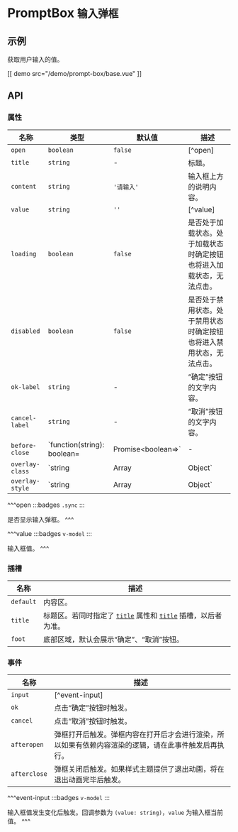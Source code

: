 # PromptBox <small>输入弹框</small>

## 示例

获取用户输入的值。

[[ demo src="/demo/prompt-box/base.vue" ]]

## API

### 属性

| 名称 | 类型 | 默认值 | 描述 |
| -- | -- | -- | -- |
| ``open`` | `boolean` | `false` | [^open] |
| ``title`` | `string` | - | 标题。 |
| ``content`` | `string` | `'请输入'` | 输入框上方的说明内容。 |
| ``value`` | `string` | `''` | [^value] |
| ``loading`` | `boolean` | `false` | 是否处于加载状态。处于加载状态时确定按钮也将进入加载状态，无法点击。 |
| ``disabled`` | `boolean` | `false` | 是否处于禁用状态。处于禁用状态时确定按钮也将进入禁用状态，无法点击。 |
| ``ok-label`` | `string` | - | “确定”按钮的文字内容。 |
| ``cancel-label`` | `string` | - | “取消”按钮的文字内容。 |
| ``before-close`` | `function(string): boolean=|Promise<boolean=>` | - | 在将触发关闭的操作发生后执行，参考 [`Dialog`](./dialog) 组件的 [`before-close`](./dialog#props-before-close) 属性。 |
| ``overlay-class`` | `string | Array | Object` | - | 参考 [`Overlay`](./overlay) 组件的 [`overlay-class`](./overlay#props-overlay-class) 属性。 |
| ``overlay-style`` | `string | Array | Object` | - | 参考 [`Overlay`](./overlay) 组件的 [`overlay-style`](./overlay#props-overlay-style) 属性。 |

^^^open
:::badges
`.sync`
:::

是否显示输入弹框。
^^^

^^^value
:::badges
`v-model`
:::

输入框值。
^^^

### 插槽

| 名称 | 描述 |
| -- | -- |
| ``default`` | 内容区。 |
| ``title`` | 标题区。若同时指定了 [`title`](#props-title) 属性和 [`title`](#slots-title) 插槽，以后者为准。 |
| ``foot`` | 底部区域，默认会展示“确定”、“取消”按钮。 |

### 事件

| 名称 | 描述 |
| -- | -- |
| ``input`` | [^event-input] |
| ``ok`` | 点击“确定”按钮时触发。 |
| ``cancel`` | 点击“取消”按钮时触发。 |
| ``afteropen`` | 弹框打开后触发。弹框内容在打开后才会进行渲染，所以如果有依赖内容渲染的逻辑，请在此事件触发后再执行。 |
| ``afterclose`` | 弹框关闭后触发。如果样式主题提供了退出动画，将在退出动画完毕后触发。 |

^^^event-input
:::badges
`v-model`
:::

输入框值发生变化后触发。回调参数为 `(value: string)`，`value` 为输入框当前值。
^^^
